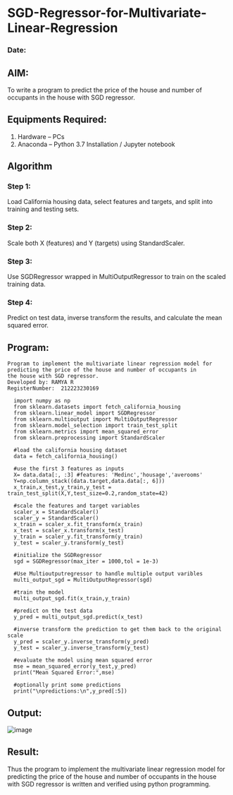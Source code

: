 # SGD-Regressor-for-Multivariate-Linear-Regression
### Date:
## AIM:
To write a program to predict the price of the house and number of occupants in the house with SGD regressor.

## Equipments Required:
1. Hardware – PCs
2. Anaconda – Python 3.7 Installation / Jupyter notebook

## Algorithm
### Step 1:
 Load California housing data, select features and targets, and split into training and testing sets.
### Step 2:
Scale both X (features) and Y (targets) using StandardScaler.
### Step 3:
Use SGDRegressor wrapped in MultiOutputRegressor to train on the scaled training data.
### Step 4:
Predict on test data, inverse transform the results, and calculate the mean squared error.
## Program:
```
Program to implement the multivariate linear regression model for predicting the price of the house and number of occupants in
the house with SGD regressor.
Developed by: RAMYA R
RegisterNumber:  212223230169

```
```
  import numpy as np
  from sklearn.datasets import fetch_california_housing
  from sklearn.linear_model import SGDRegressor
  from sklearn.multioutput import MultiOutputRegressor
  from sklearn.model_selection import train_test_split
  from sklearn.metrics import mean_squared_error
  from sklearn.preprocessing import StandardScaler

  #load the california housing dataset
  data = fetch_california_housing()

  #use the first 3 features as inputs
  X= data.data[:, :3] #features: 'Medinc','housage','averooms'
  Y=np.column_stack((data.target,data.data[:, 6]))
  x_train,x_test,y_train,y_test = train_test_split(X,Y,test_size=0.2,random_state=42)

  #scale the features and target variables
  scaler_x = StandardScaler()
  scaler_y = StandardScaler()
  x_train = scaler_x.fit_transform(x_train)
  x_test = scaler_x.transform(x_test)
  y_train = scaler_y.fit_transform(y_train)
  y_test = scaler_y.transform(y_test)

  #initialize the SGDRegressor
  sgd = SGDRegressor(max_iter = 1000,tol = 1e-3)

  #Use Multioutputregressor to handle multiple output varibles
  multi_output_sgd = MultiOutputRegressor(sgd)

  #train the model
  multi_output_sgd.fit(x_train,y_train)

  #predict on the test data
  y_pred = multi_output_sgd.predict(x_test)

  #inverse transform the prediction to get them back to the original scale
  y_pred = scaler_y.inverse_transform(y_pred)
  y_test = scaler_y.inverse_transform(y_test)

  #evaluate the model using mean squared error
  mse = mean_squared_error(y_test,y_pred)
  print("Mean Squared Error:",mse)

  #optionally print some predictions
  print("\npredictions:\n",y_pred[:5])

```

## Output:
![image](https://github.com/user-attachments/assets/e73d7abf-037f-448d-b75c-6f14e99949dd)


## Result:
Thus the program to implement the multivariate linear regression model for predicting the price of the house and number of occupants in the house with SGD regressor is written and verified using python programming.
